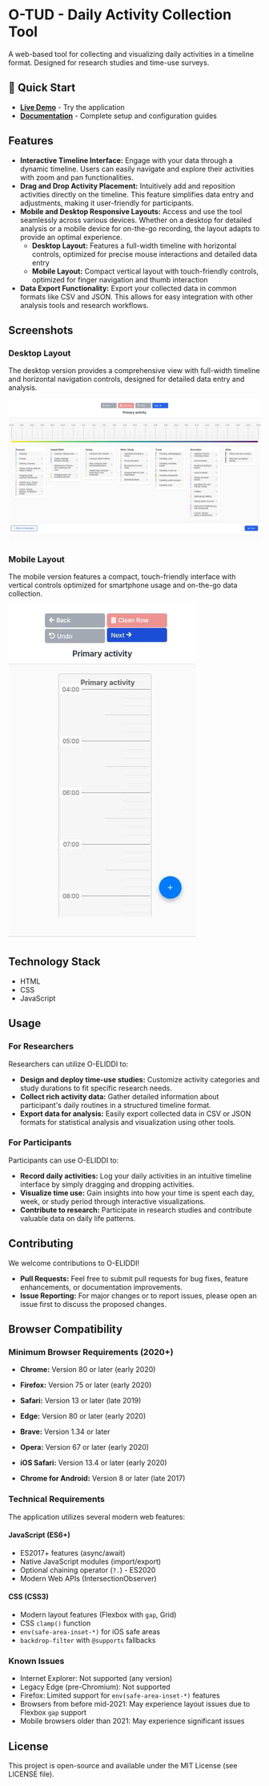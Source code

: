# O-TUD - Daily Activity Collection Tool

A web-based tool for collecting and visualizing daily activities in a timeline format. Designed for research studies and time-use surveys.

## 🚀 Quick Start

- **[Live Demo](https://andreifoldes.github.io/o-timeusediary/index.html)** - Try the application
- **[Documentation](https://andreifoldes.github.io/o-timeusediary/docs/index.html)** - Complete setup and configuration guides


## Features

*   **Interactive Timeline Interface:**  Engage with your data through a dynamic timeline. Users can easily navigate and explore their activities with zoom and pan functionalities.
*   **Drag and Drop Activity Placement:**  Intuitively add and reposition activities directly on the timeline. This feature simplifies data entry and adjustments, making it user-friendly for participants.
*   **Mobile and Desktop Responsive Layouts:**  Access and use the tool seamlessly across various devices. Whether on a desktop for detailed analysis or a mobile device for on-the-go recording, the layout adapts to provide an optimal experience.
    - **Desktop Layout:** Features a full-width timeline with horizontal controls, optimized for precise mouse interactions and detailed data entry
    - **Mobile Layout:** Compact vertical layout with touch-friendly controls, optimized for finger navigation and thumb interaction
*   **Data Export Functionality:**  Export your collected data in common formats like CSV and JSON. This allows for easy integration with other analysis tools and research workflows.

## Screenshots

### Desktop Layout
The desktop version provides a comprehensive view with full-width timeline and horizontal navigation controls, designed for detailed data entry and analysis.

![Desktop Layout](docs/images/desktop-layout.png)

### Mobile Layout
The mobile version features a compact, touch-friendly interface with vertical controls optimized for smartphone usage and on-the-go data collection.

![Mobile Layout](docs/images/mobile-layout.png)

## Technology Stack

*   HTML
*   CSS
*   JavaScript


## Usage

### For Researchers

Researchers can utilize O-ELIDDI to:

*   **Design and deploy time-use studies:** Customize activity categories and study durations to fit specific research needs.
*   **Collect rich activity data:** Gather detailed information about participant's daily routines in a structured timeline format.
*   **Export data for analysis:** Easily export collected data in CSV or JSON formats for statistical analysis and visualization using other tools.

### For Participants

Participants can use O-ELIDDI to:

*   **Record daily activities:**  Log your daily activities in an intuitive timeline interface by simply dragging and dropping activities.
*   **Visualize time use:**  Gain insights into how your time is spent each day, week, or study period through interactive visualizations.
*   **Contribute to research:**  Participate in research studies and contribute valuable data on daily life patterns.

## Contributing

We welcome contributions to O-ELIDDI!

*   **Pull Requests:**  Feel free to submit pull requests for bug fixes, feature enhancements, or documentation improvements.
*   **Issue Reporting:**  For major changes or to report issues, please open an issue first to discuss the proposed changes.

## Browser Compatibility

### Minimum Browser Requirements (2020+)
- **Chrome:** Version 80 or later (early 2020) 
- **Firefox:** Version 75 or later (early 2020) 
- **Safari:** Version 13 or later (late 2019) 
- **Edge:** Version 80 or later (early 2020)
- **Brave:** Version 1.34 or later
- **Opera:** Version 67 or later (early 2020)

- **iOS Safari:** Version 13.4 or later (early 2020)
- **Chrome for Android:** Version 8 or later (late 2017)

### Technical Requirements
The application utilizes several modern web features:

#### JavaScript (ES6+)
- ES2017+ features (async/await)
- Native JavaScript modules (import/export)
- Optional chaining operator (`?.`) - ES2020
- Modern Web APIs (IntersectionObserver)

#### CSS (CSS3)
- Modern layout features (Flexbox with `gap`, Grid)
- CSS `clamp()` function
- `env(safe-area-inset-*)` for iOS safe areas
- `backdrop-filter` with `@supports` fallbacks

### Known Issues
- Internet Explorer: Not supported (any version)
- Legacy Edge (pre-Chromium): Not supported
- Firefox: Limited support for `env(safe-area-inset-*)` features
- Browsers from before mid-2021: May experience layout issues due to Flexbox `gap` support
- Mobile browsers older than 2021: May experience significant issues

## License

This project is open-source and available under the MIT License (see LICENSE file).
